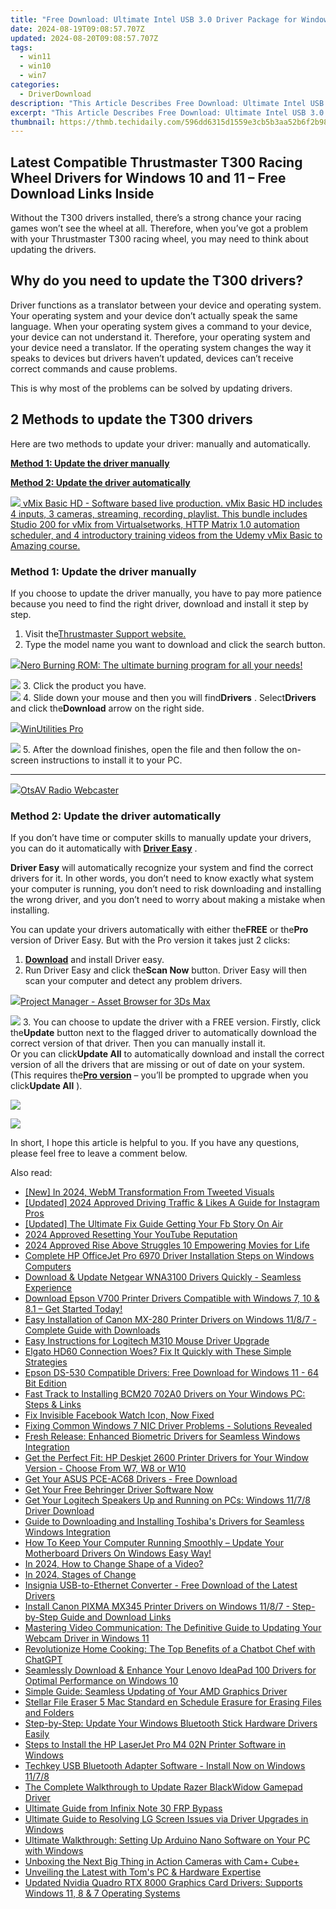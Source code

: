 ```yaml
---
title: "Free Download: Ultimate Intel USB 3.0 Driver Package for Windows 10 Systems"
date: 2024-08-19T09:08:57.707Z
updated: 2024-08-20T09:08:57.707Z
tags:
  - win11
  - win10
  - win7
categories:
  - DriverDownload
description: "This Article Describes Free Download: Ultimate Intel USB 3.0 Driver Package for Windows 10 Systems"
excerpt: "This Article Describes Free Download: Ultimate Intel USB 3.0 Driver Package for Windows 10 Systems"
thumbnail: https://thmb.techidaily.com/596dd6315d1559e3cb5b3aa52b6f2b9825ab34a39bbf16416336b018124bf2bc.jpg
---
```


## Latest Compatible Thrustmaster T300 Racing Wheel Drivers for Windows 10 and 11 – Free Download Links Inside

Without the T300 drivers installed, there’s a strong chance your racing games won’t see the wheel at all. Therefore, when you’ve got a problem with your Thrustmaster T300 racing wheel, you may need to think about updating the drivers.

## Why do you need to update the T300 drivers?

 Driver functions as a translator between your device and operating system. Your operating system and your device don’t actually speak the same language. When your operating system gives a command to your device, your device can not understand it. Therefore, your operating system and your device need a translator. If the operating system changes the way it speaks to devices but drivers haven’t updated, devices can’t receive correct commands and cause problems.

This is why most of the problems can be solved by updating drivers.

## 2 Methods to update the T300 drivers

Here are two methods to update your driver: manually and automatically.

**[Method 1: Update the driver manually](https://tools.techidaily.com/drivereasy/download/)**

**[Method 2: Update the driver automatically](https://tools.techidaily.com/drivereasy/download/)**

<!-- affiliate ads begin -->
<a href="https://secure.2checkout.com/order/checkout.php?PRODS=4718728&QTY=1&AFFILIATE=108875&CART=1"> <img src="https://secure.avangate.com/images/merchant/ce9a6fb2becc2d235e62b125e9260102/products/vMixCallScreenshot1-large.jpg" border="0"> vMix Basic HD - Software based live production. vMix Basic HD includes 4 inputs, 3 cameras, streaming, recording, playlist. 
This bundle includes Studio 200 for vMix from Virtualsetworks, HTTP Matrix 1.0 automation scheduler, and 4 introductory training videos from the Udemy vMix Basic to Amazing course. </a>
<!-- affiliate ads end -->
### Method 1: Update the driver manually

 If you choose to update the driver manually, you have to pay more patience because you need to find the right driver, download and install it step by step.

1. Visit the[Thrustmaster Support website.](http://support.thrustmaster.com/en/)
2. Type the model name you want to download and click the search button.  
<!-- affiliate ads begin -->
<a href="https://store.nero.com/order/checkout.php?PRODS=39694080&QTY=1&AFFILIATE=108875&CART=1"><img src="http://cdnwww.nero.com/nero-com-wAssets/img/banners/2023/nbr/fire/Screenshot_1red_gb.jpg" border="0">Nero Burning ROM:
The ultimate burning program for all your needs!</a>
<!-- affiliate ads end -->
![](https://images.drivereasy.com/wp-content/uploads/2022/04/2022-04-15_14-19-44-2.jpg)
3. Click the product you have.  
![](https://images.drivereasy.com/wp-content/uploads/2022/04/2022-04-15_14-34-30-2.jpg)
4. Slide down your mouse and then you will find**Drivers** . Select**Drivers** and click the**Download** arrow on the right side.  
<!-- affiliate ads begin -->
<a href="https://secure.2checkout.com/order/checkout.php?PRODS=4665597&QTY=1&AFFILIATE=108875&CART=1"><img src="https://www.pcclean.io/wp-content/uploads/2018/03/winutilities-box-130521.png" border="0">WinUtilities Pro</a>
<!-- affiliate ads end -->
![](https://images.drivereasy.com/wp-content/uploads/2022/04/2022-04-19_12-37-44-1.jpg)
5. After the download finishes, open the file and then follow the on-screen instructions to install it to your PC.

---

<!-- affiliate ads begin -->
<a href="https://otszone.ots7.com/order/checkout.php?PRODS=4713322&QTY=1&AFFILIATE=108875&CART=1"><img src="https://green.ots7.com/screenshots/OtsAV/OtsAVRadio1.90-300x188.jpg" border="0">OtsAV Radio Webcaster</a>
<!-- affiliate ads end -->
### Method 2: Update the driver automatically

 If you don’t have time or computer skills to manually update your drivers, you can do it automatically with **[Driver Easy](https://tools.techidaily.com/drivereasy/download/)**  .

**Driver Easy** will automatically recognize your system and find the correct drivers for it. In other words, you don’t need to know exactly what system your computer is running, you don’t need to risk downloading and installing the wrong driver, and you don’t need to worry about making a mistake when installing.

 You can update your drivers automatically with either the**FREE** or the**Pro** version of Driver Easy. But with the Pro version it takes just 2 clicks:

1. **[Download](https://tools.techidaily.com/drivereasy/download/)**  and install Driver easy.
2. Run Driver Easy and click the**Scan Now** button. Driver Easy will then scan your computer and detect any problem drivers.  
<!-- affiliate ads begin -->
<a href="https://secure.2checkout.com/order/checkout.php?PRODS=4709458&QTY=1&AFFILIATE=108875&CART=1"><img src="https://3d-kstudio.com/wp-content/uploads/2014/02/Project-Manager-3D-Models-4-800x800.jpg" border="0">Project Manager - Asset Browser for 3Ds Max</a>
<!-- affiliate ads end -->
![](https://images.drivereasy.com/wp-content/uploads/2022/04/2022-04-15_15-08-24-1.jpg)
3. You can choose to update the driver with a FREE version. Firstly, click the**Update** button next to the flagged driver to automatically download the correct version of that driver. Then you can manually install it.  
 Or you can click**Update All** to automatically download and install the correct version of all the drivers that are missing or out of date on your system. (This requires the[**Pro version**](https://tools.techidaily.com/drivereasy/download/) – you’ll be prompted to upgrade when you click**Update All** ).  
<!-- affiliate ads begin -->
<a href="https://shop.systoolsgroup.com/affiliate.php?ACCOUNT=SYSTOOBY&AFFILIATE=108875&PATH=https%3A%2F%2Fwww.systoolsgroup.com%3FAFFILIATE%3D108875%26RESOURCE%3DSysTools%2BOST%2BRecovery"><img src="https://www.systoolsgroup.com/box/ost-recovery.png" border="0"></a>
<!-- affiliate ads end -->
![](https://images.drivereasy.com/wp-content/uploads/2022/04/2022-04-15_15-28-35.jpg)

 In short, I hope this article is helpful to you. If you have any questions, please feel free to leave a comment below.

<ins class="adsbygoogle"
     style="display:block"
     data-ad-format="autorelaxed"
     data-ad-client="ca-pub-7571918770474297"
     data-ad-slot="1223367746"></ins>



<ins class="adsbygoogle"
     style="display:block"
     data-ad-client="ca-pub-7571918770474297"
     data-ad-slot="8358498916"
     data-ad-format="auto"
     data-full-width-responsive="true"></ins>

<span class="atpl-alsoreadstyle">Also read:</span>
<div><ul>
<li><a href="https://twitter-clips.techidaily.com/new-in-2024-webm-transformation-from-tweeted-visuals/"><u>[New] In 2024, WebM Transformation From Tweeted Visuals</u></a></li>
<li><a href="https://instagram-video-recordings.techidaily.com/updated-2024-approved-driving-traffic-and-likes-a-guide-for-instagram-pros/"><u>[Updated] 2024 Approved  Driving Traffic & Likes  A Guide for Instagram Pros</u></a></li>
<li><a href="https://facebook-video-recording.techidaily.com/updated-the-ultimate-fix-guide-getting-your-fb-story-on-air/"><u>[Updated] The Ultimate Fix Guide  Getting Your Fb Story On Air</u></a></li>
<li><a href="https://youtube-stream.techidaily.com/2024-approved-resetting-your-youtube-reputation/"><u>2024 Approved  Resetting Your YouTube Reputation</u></a></li>
<li><a href="https://extra-guidance.techidaily.com/2024-approved-rise-above-struggles-10-empowering-movies-for-life/"><u>2024 Approved  Rise Above Struggles  10 Empowering Movies for Life</u></a></li>
<li><a href="https://win-dash.techidaily.com/complete-hp-officejet-pro-6970-driver-installation-steps-on-windows-computers/"><u>Complete HP OfficeJet Pro 6970 Driver Installation Steps on Windows Computers</u></a></li>
<li><a href="https://win-dash.techidaily.com/download-and-update-netgear-wna3100-drivers-quickly-seamless-experience/"><u>Download & Update Netgear WNA3100 Drivers Quickly - Seamless Experience</u></a></li>
<li><a href="https://win-dash.techidaily.com/download-epson-v700-printer-drivers-compatible-with-windows-7-10-and-81-get-started-today/"><u>Download Epson V700 Printer Drivers Compatible with Windows 7, 10 & 8.1 – Get Started Today!</u></a></li>
<li><a href="https://win-dash.techidaily.com/easy-installation-of-canon-mx-280-printer-drivers-on-windows-1187-complete-guide-with-downloads/"><u>Easy Installation of Canon MX-280 Printer Drivers on Windows 11/8/7 - Complete Guide with Downloads</u></a></li>
<li><a href="https://win-dash.techidaily.com/easy-instructions-for-logitech-m310-mouse-driver-upgrade/"><u>Easy Instructions for Logitech M310 Mouse Driver Upgrade</u></a></li>
<li><a href="https://win-dash.techidaily.com/elgato-hd60-connection-woes-fix-it-quickly-with-these-simple-strategies/"><u>Elgato HD60 Connection Woes? Fix It Quickly with These Simple Strategies</u></a></li>
<li><a href="https://win-dash.techidaily.com/epson-ds-530-compatible-drivers-free-download-for-windows-11-64-bit-edition/"><u>Epson DS-530 Compatible Drivers: Free Download for Windows 11 - 64 Bit Edition</u></a></li>
<li><a href="https://win-dash.techidaily.com/fast-track-to-installing-bcm20-702a0-drivers-on-your-windows-pc-steps-and-links/"><u>Fast Track to Installing BCM20 702A0 Drivers on Your Windows PC: Steps & Links</u></a></li>
<li><a href="https://facebook-video-content.techidaily.com/fix-invisible-facebook-watch-icon-now-fixed/"><u>Fix  Invisible Facebook Watch Icon, Now Fixed</u></a></li>
<li><a href="https://win-dash.techidaily.com/1722972891675-fixing-common-windows-7-nic-driver-problems-solutions-revealed/"><u>Fixing Common Windows 7 NIC Driver Problems - Solutions Revealed</u></a></li>
<li><a href="https://win-dash.techidaily.com/fresh-release-enhanced-biometric-drivers-for-seamless-windows-integration/"><u>Fresh Release: Enhanced Biometric Drivers for Seamless Windows Integration</u></a></li>
<li><a href="https://win-dash.techidaily.com/get-the-perfect-fit-hp-deskjet-2600-printer-drivers-for-your-window-version-choose-from-w7-w8-or-w10/"><u>Get the Perfect Fit: HP Deskjet 2600 Printer Drivers for Your Window Version - Choose From W7, W8 or W10</u></a></li>
<li><a href="https://win-dash.techidaily.com/get-your-asus-pce-ac68-drivers-free-download/"><u>Get Your ASUS PCE-AC68 Drivers - Free Download</u></a></li>
<li><a href="https://win-dash.techidaily.com/get-your-free-behringer-driver-software-now/"><u>Get Your Free Behringer Driver Software Now</u></a></li>
<li><a href="https://win-dash.techidaily.com/get-your-logitech-speakers-up-and-running-on-pcs-windows-1178-driver-download/"><u>Get Your Logitech Speakers Up and Running on PCs: Windows 11/7/8 Driver Download</u></a></li>
<li><a href="https://win-dash.techidaily.com/guide-to-downloading-and-installing-toshibas-drivers-for-seamless-windows-integration/"><u>Guide to Downloading and Installing Toshiba's Drivers for Seamless Windows Integration</u></a></li>
<li><a href="https://win-dash.techidaily.com/how-to-keep-your-computer-running-smoothly-update-your-motherboard-drivers-on-windows-easy-way/"><u>How To Keep Your Computer Running Smoothly – Update Your Motherboard Drivers On Windows Easy Way!</u></a></li>
<li><a href="https://ai-vdieo-software.techidaily.com/in-2024-how-to-change-shape-of-a-video/"><u>In 2024, How to Change Shape of a Video?</u></a></li>
<li><a href="https://extra-guidance.techidaily.com/in-2024-stages-of-change/"><u>In 2024, Stages of Change</u></a></li>
<li><a href="https://win-dash.techidaily.com/1722976006714-insignia-usb-to-ethernet-converter-free-download-of-the-latest-drivers/"><u>Insignia USB-to-Ethernet Converter - Free Download of the Latest Drivers</u></a></li>
<li><a href="https://win-dash.techidaily.com/install-canon-pixma-mx345-printer-drivers-on-windows-1187-step-by-step-guide-and-download-links/"><u>Install Canon PIXMA MX345 Printer Drivers on Windows 11/8/7 - Step-by-Step Guide and Download Links</u></a></li>
<li><a href="https://win-dash.techidaily.com/mastering-video-communication-the-definitive-guide-to-updating-your-webcam-driver-in-windows-11/"><u>Mastering Video Communication: The Definitive Guide to Updating Your Webcam Driver in Windows 11</u></a></li>
<li><a href="https://tech-revival.techidaily.com/revolutionize-home-cooking-the-top-benefits-of-a-chatbot-chef-with-chatgpt/"><u>Revolutionize Home Cooking: The Top Benefits of a Chatbot Chef with ChatGPT</u></a></li>
<li><a href="https://win-dash.techidaily.com/seamlessly-download-and-enhance-your-lenovo-ideapad-100-drivers-for-optimal-performance-on-windows-10/"><u>Seamlessly Download & Enhance Your Lenovo IdeaPad 100 Drivers for Optimal Performance on Windows 10</u></a></li>
<li><a href="https://win-dash.techidaily.com/simple-guide-seamless-updating-of-your-amd-graphics-driver/"><u>Simple Guide: Seamless Updating of Your AMD Graphics Driver</u></a></li>
<li><a href="https://data-safeguard.techidaily.com/stellar-file-eraser-5-mac-standard-en-schedule-erasure-for-erasing-files-and-folders/"><u>Stellar File Eraser 5 Mac Standard en Schedule Erasure for Erasing Files and Folders</u></a></li>
<li><a href="https://win-dash.techidaily.com/step-by-step-update-your-windows-bluetooth-stick-hardware-drivers-easily/"><u>Step-by-Step: Update Your Windows Bluetooth Stick Hardware Drivers Easily</u></a></li>
<li><a href="https://win-dash.techidaily.com/steps-to-install-the-hp-laserjet-pro-m4-02n-printer-software-in-windows/"><u>Steps to Install the HP LaserJet Pro M4 02N Printer Software in Windows</u></a></li>
<li><a href="https://win-dash.techidaily.com/techkey-usb-bluetooth-adapter-software-install-now-on-windows-1178/"><u>Techkey USB Bluetooth Adapter Software - Install Now on Windows 11/7/8</u></a></li>
<li><a href="https://win-dash.techidaily.com/the-complete-walkthrough-to-update-razer-blackwidow-gamepad-driver/"><u>The Complete Walkthrough to Update Razer BlackWidow Gamepad Driver</u></a></li>
<li><a href="https://bypass-frp.techidaily.com/ultimate-guide-from-infinix-note-30-frp-bypass-by-drfone-android/"><u>Ultimate Guide from Infinix Note 30 FRP Bypass</u></a></li>
<li><a href="https://win-dash.techidaily.com/ultimate-guide-to-resolving-lg-screen-issues-via-driver-upgrades-in-windows/"><u>Ultimate Guide to Resolving LG Screen Issues via Driver Upgrades in Windows</u></a></li>
<li><a href="https://win-dash.techidaily.com/ultimate-walkthrough-setting-up-arduino-nano-software-on-your-pc-with-windows/"><u>Ultimate Walkthrough: Setting Up Arduino Nano Software on Your PC with Windows</u></a></li>
<li><a href="https://extra-resources.techidaily.com/unboxing-the-next-big-thing-in-action-cameras-with-camplus-cubeplus/"><u>Unboxing the Next Big Thing in Action Cameras with Cam+ Cube+</u></a></li>
<li><a href="https://hardware-tips.techidaily.com/unveiling-the-latest-with-toms-pc-and-hardware-expertise/"><u>Unveiling the Latest with Tom's PC & Hardware Expertise</u></a></li>
<li><a href="https://win-dash.techidaily.com/updated-nvidia-quadro-rtx-8000-graphics-card-drivers-supports-windows-11-8-and-7-operating-systems/"><u>Updated Nvidia Quadro RTX 8000 Graphics Card Drivers: Supports Windows 11, 8 & 7 Operating Systems</u></a></li>
</ul></div>
